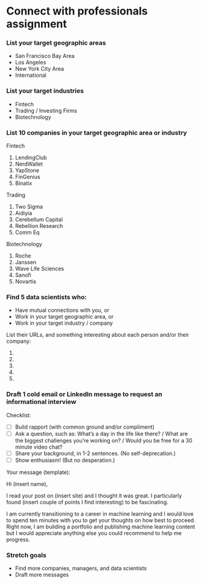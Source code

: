 # Connect with professionals assignment


### List your target geographic areas

- San Francisco Bay Area
- Los Angeles
- New York City Area
- International


### List your target industries

- Fintech
- Trading / Investing Firms
- Biotechnology


### List 10 companies in your target geographic area or industry

Fintech
1. LendingClub
2. NerdWallet
3. YapStone
4. FinGenius
5. Binatix

Trading
1. Two Sigma
2. Aidiyia
3. Cerebellum Capital
4. Rebellion Research
5. Comm Eq

Biotechnology
1. Roche
2. Janssen
3. Wave Life Sciences
4. Sanofi
5. Novartis


### Find 5 data scientists who:
- Have mutual connections with you, or
- Work in your target geographic area, or
- Work in your target industry / company

List their URLs, and something interesting about each person and/or their company:

1.
2. 
3. 
4. 
5. 


### Draft 1 cold email or LinkedIn message to request an informational interview

Checklist:

- [ ] Build rapport (with common ground and/or compliment)
- [ ] Ask a question, such as: What’s a day in the life like there? / What are the biggest challenges you’re working on? / Would you be free for a 30 minute video chat?
- [ ] Share your background, in 1-2 sentences. (No self-deprecation.)
- [ ] Show enthusiasm! (But no desperation.)

Your message (template):

Hi (insert name),

   I read your post on (insert site) and I thought it was great. I particularly found (insert couple of points I find interesting) to be fascinating.
   
   I am currently transitioning to a career in machine learning and I would love to spend ten minutes with you to get your thoughts on how best to proceed. Right now, I am building a portfolio and publishing machine learning content but I would appreciate anything else you could recommend to help me progress. 


### Stretch goals

- Find more companies, managers, and data scientists
- Draft more messages
